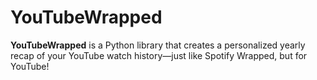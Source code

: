 # YouTubeWrapped

**YouTubeWrapped** is a Python library that creates a personalized yearly recap of your YouTube watch history—just like Spotify Wrapped, but for YouTube!
